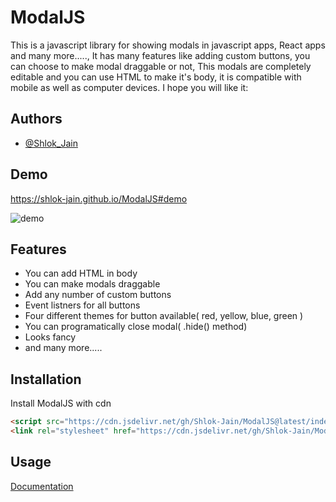 
# ModalJS

This is a javascript library for showing modals in javascript apps, React apps and many more....., It has many features like adding custom buttons, you can choose to make modal draggable or not, This modals are completely editable and you can use HTML to make it's body, it is compatible with mobile as well as computer devices. I hope you will like it:




## Authors

- [@Shlok_Jain](https://www.github.com/Shlok_Jain)


## Demo

https://shlok-jain.github.io/ModalJS#demo

![demo](https://i.postimg.cc/RFv91pfP/Screenshot-2023-03-03-175220.png)


## Features

- You can add HTML in body
- You can make modals draggable
- Add any number of custom buttons
- Event listners for all buttons
- Four different themes for button available( red, yellow, blue, green )
- You can programatically close modal( .hide() method)
- Looks fancy
- and many more.....


## Installation

Install ModalJS with cdn

```html
<script src="https://cdn.jsdelivr.net/gh/Shlok-Jain/ModalJS@latest/index.js"></script>
<link rel="stylesheet" href="https://cdn.jsdelivr.net/gh/Shlok-Jain/ModalJS@latest/index.css">
```
    
## Usage

[Documentation](https://shlok-jain.github.io/ModalJS#usage)

